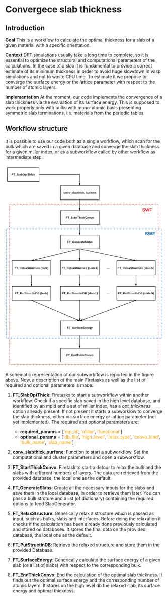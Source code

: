# Convergece slab thickness

## Introduction

**Goal**
This is a workflow to calculate the optimal thickness for a slab of a given material with a specific orientation.

**Context**
DFT simulations usually take a long time to complete, so it is essential to optimize the structural and computational parameters of the calculations. In the case of a slab it is fundamental to provide a correct estimate of its minimum thickness in order to avoid huge slowdown in vasp simulations and not to waste CPU time.
 To estimate it we propose to converge the surface energy or the lattice parameter with respect to the number of atomic layers. 

**Implementation**
At the moment, our code implements the convergence of a slab thickness via the evaluation of its surface energy. This is supposed to work properly only with bulks with mono-atomic basis presenting symmetric slab terminations, i.e.  materials from the periodic tables.

## Workflow structure

It is possible to use our code both as a single workflow, which scan for the bulk which are saved in a given database and converge the slab thickness for a given miller index, or as a subworkflow called by other workflow as intermediate step.

![Scheme](slab_opt_thick.png)

A schematic representation of our subworkflow is reported in the figure above. Now, a description of the main Firetasks as well as the list of required and optional parameters is made:

1. **FT_SlabOptThick**: Firetasks to start a subworkflow within another workflow. Check if a specific slab saved in the high level database, and identified by an mpid and a set of miller index, has a *opt_thickness* option already present. If not present it starts a subworklow to converge the slab thickness, either via surface energy or lattice parameter (not yet implemented).
The required and optional parameters are:
	- **required_params** = [<span style="color:orange">'mp_id'</span>, <span style="color:orange">'miller'</span>, <span style="color:orange">'functional'</span>]
	- **optional_params** = [<span style="color:orange">'db_file'</span>, <span style="color:orange">'high_level'</span>, <span style="color:orange">'relax_type'</span>, <span style="color:orange">'convo_kind'</span>, <span style="color:orange">'bulk_name'</span>, <span style="color:orange">'slab_name'</span>]

2. **conv_slabthick_surfene**: Function to start a subworkflow. Set the computational and cluster parameters and open a subworkflow.

3. **FT_StartThickConvo**: Firetask to start a detour to relax the bulk and the slabs with different numbers of layers. The data are retrieved from the provided database, the local one as the default.

4. **FT_GenerateSlabs**: Create all the necessary inputs for the slabs and save them in the local database, in order to retrieve them later. You can pass a bulk strcture and a list (of dictionary) containing the required options to feed SlabGenerator.

5. **FT_RelaxStructure**: Generically relax a structure which is passed as input, such as bulks, slabs and interfaces. Before doing the relaxation it checks if the calculation has been already done previously calculated and stored on databases. It stores the final data on the provided database, the local one as the default.

6. **FT_PutStructInDB**: Retrieve the relaxed structure and store them in the provided Database.

7. **FT_SurfaceEnergy**: Generically calculate the surface energy of a given slab (or a list of slabs) with respect to the corresponding bulk.

8. **FT_EndThickConvo**: End the calculation of the optimal slab thickness. It finds out the optimal surface energy and the corresponding number of atomic layers. It stores on the high level db the relaxed slab, its surface energy and optimal thickness. 



